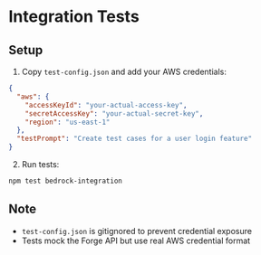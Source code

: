 # Integration Tests

## Setup

1. Copy `test-config.json` and add your AWS credentials:
```json
{
  "aws": {
    "accessKeyId": "your-actual-access-key",
    "secretAccessKey": "your-actual-secret-key", 
    "region": "us-east-1"
  },
  "testPrompt": "Create test cases for a user login feature"
}
```

2. Run tests:
```bash
npm test bedrock-integration
```

## Note
- `test-config.json` is gitignored to prevent credential exposure
- Tests mock the Forge API but use real AWS credential format